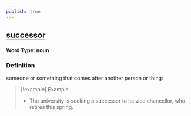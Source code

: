 ```yaml
---
publish: true
---
```

## [successor](https://dictionary.cambridge.org/dictionary/english/successor)

#### Word Type: noun
### Definition
someone or something that comes after another person or thing:

>[!example] Example
> - The university is seeking a successor to its vice chancellor, who retires this spring.
